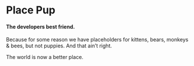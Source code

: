 # Place Pup
#### The developers best friend.

Because for some reason we have placeholders for kittens, bears, monkeys & bees, but not puppies. And that ain’t right.

The world is now a better place.
